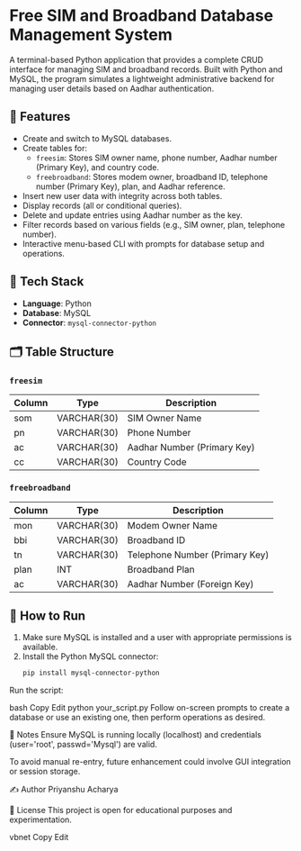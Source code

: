 # Free SIM and Broadband Database Management System

A terminal-based Python application that provides a complete CRUD interface for managing SIM and broadband records. Built with Python and MySQL, the program simulates a lightweight administrative backend for managing user details based on Aadhar authentication.

## 🚀 Features

- Create and switch to MySQL databases.
- Create tables for:
  - `freesim`: Stores SIM owner name, phone number, Aadhar number (Primary Key), and country code.
  - `freebroadband`: Stores modem owner, broadband ID, telephone number (Primary Key), plan, and Aadhar reference.
- Insert new user data with integrity across both tables.
- Display records (all or conditional queries).
- Delete and update entries using Aadhar number as the key.
- Filter records based on various fields (e.g., SIM owner, plan, telephone number).
- Interactive menu-based CLI with prompts for database setup and operations.

## 🧠 Tech Stack

- **Language**: Python
- **Database**: MySQL
- **Connector**: `mysql-connector-python`

## 🗂️ Table Structure

### `freesim`
| Column | Type        | Description                  |
|--------|-------------|------------------------------|
| som    | VARCHAR(30) | SIM Owner Name               |
| pn     | VARCHAR(30) | Phone Number                 |
| ac     | VARCHAR(30) | Aadhar Number (Primary Key)  |
| cc     | VARCHAR(30) | Country Code                 |

### `freebroadband`
| Column | Type        | Description                    |
|--------|-------------|--------------------------------|
| mon    | VARCHAR(30) | Modem Owner Name               |
| bbi    | VARCHAR(30) | Broadband ID                   |
| tn     | VARCHAR(30) | Telephone Number (Primary Key) |
| plan   | INT         | Broadband Plan                 |
| ac     | VARCHAR(30) | Aadhar Number (Foreign Key)    |

## 🔧 How to Run

1. Make sure MySQL is installed and a user with appropriate permissions is available.
2. Install the Python MySQL connector:
   ```bash
   pip install mysql-connector-python
Run the script:

bash
Copy
Edit
python your_script.py
Follow on-screen prompts to create a database or use an existing one, then perform operations as desired.

📌 Notes
Ensure MySQL is running locally (localhost) and credentials (user='root', passwd='Mysql') are valid.

To avoid manual re-entry, future enhancement could involve GUI integration or session storage.

✍️ Author
Priyanshu Acharya

📄 License
This project is open for educational purposes and experimentation.

vbnet
Copy
Edit






